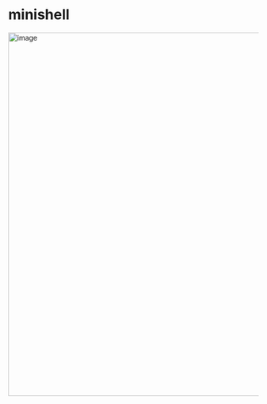 # minishell
<img width="730" alt="image" src="https://user-images.githubusercontent.com/89840461/205446900-ba137aab-9ce3-487b-998c-c36f306957fc.png">


